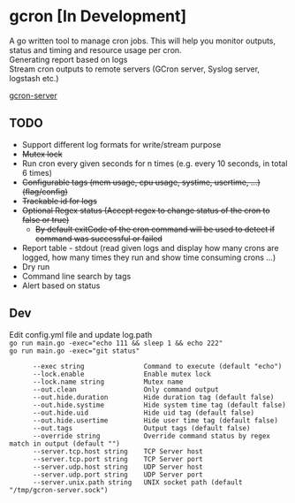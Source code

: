 # gcron [In Development]
A go written tool to manage cron jobs. This will help you monitor outputs, status and timing and resource usage per cron.  
Generating report based on logs  
Stream cron outputs to remote servers (GCron server, Syslog server, logstash etc.)  

[gcron-server](https://github.com/mbrostami/gcron-server)
## TODO
- Support different log formats for write/stream purpose 
- ~~Mutex lock~~
- Run cron every given seconds for n times (e.g. every 10 seconds, in total 6 times)
- ~~Configurable tags (mem usage, cpu usage, systime, usertime, ...) (flag/config)~~
- ~~Trackable id for logs~~
- ~~Optional Regex status (Accept regex to change status of the cron to false or true)~~
  - ~~By default exitCode of the cron command will be used to detect if command was successful or failed~~
- Report table - stdout (read given logs and display how many crons are logged, how many times they run and show time consuming crons ...)
- Dry run
- Command line search by tags
- Alert based on status 

## Dev
Edit config.yml file and update log.path   
`go run main.go -exec="echo 111 && sleep 1 && echo 222"`  
`go run main.go -exec="git status"`  
```
      --exec string               Command to execute (default "echo")
      --lock.enable               Enable mutex lock
      --lock.name string          Mutex name
      --out.clean                 Only command output
      --out.hide.duration         Hide duration tag (default false)
      --out.hide.systime          Hide system time tag (default false)
      --out.hide.uid              Hide uid tag (default false)
      --out.hide.usertime         Hide user time tag (default false)
      --out.tags                  Output tags (default false)
      --override string           Override command status by regex match in output (default "")
      --server.tcp.host string    TCP Server host
      --server.tcp.port string    TCP Server port
      --server.udp.host string    UDP Server host
      --server.udp.port string    UDP Server port
      --server.unix.path string   UNIX socket path (default "/tmp/gcron-server.sock")
```
